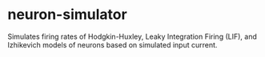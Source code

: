 # neuron-simulator
Simulates firing rates of Hodgkin-Huxley, Leaky Integration Firing (LIF), and Izhikevich models of neurons based on simulated input current.
